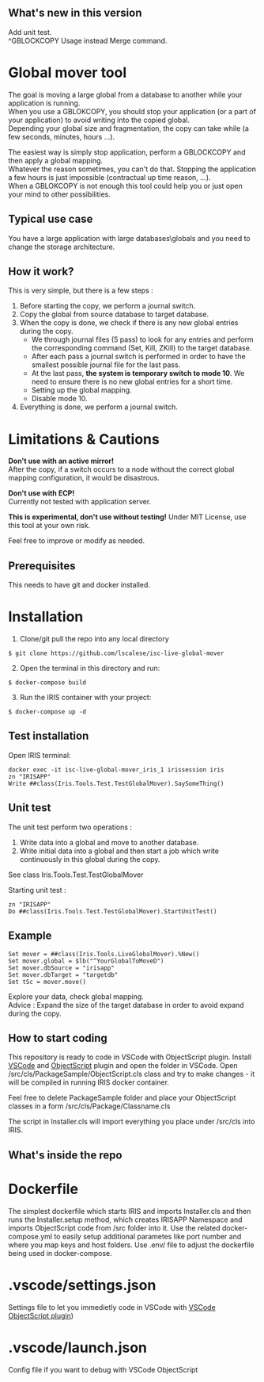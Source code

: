 ## What's new in this version

Add unit test.  
^GBLOCKCOPY Usage instead Merge command.  

# Global mover tool

The goal is moving a large global from a database to another while your application is running.  
When you use a GBLOKCOPY, you should stop your application (or a part of your application) to avoid writing into the copied global.  
Depending your global size and fragmentation, the copy can take while (a few seconds, minutes, hours ...).  

The easiest way is simply stop application, perform a GBLOCKCOPY and then apply a global mapping.  
Whatever the reason sometimes, you can't do that.  Stopping the application a few hours is just impossible (contractual up time reason, ...).  
When a GBLOKCOPY is not enough this tool could help you or just open your mind to other possibilities.  

## Typical use case

You have a large application with large databases\globals and you need to change the storage architecture.  

## How it work?

This is very simple, but there is a few steps : 

1. Before starting the copy, we perform a journal switch.
2. Copy the global from source database to target database.
3. When the copy is done, we check if there is any new global entries during the copy.  
   * We through journal files (5 pass) to look for any entries and perform the corresponding command (Set, Kill, ZKill) to the target database.  
   * After each pass a journal switch is performed in order to have the smallest possible journal file for the last pass.  
   * At the last pass, **the system is temporary switch to mode 10**.  We need to ensure there is no new global entries for a short time.
   * Setting up the global mapping.
   * Disable mode 10.
4. Everything is done, we perform a journal switch.  

# Limitations & Cautions

**Don't use with an active mirror!**  
After the copy, if a switch occurs to a node without the correct global mapping configuration, it would be disastrous.  

**Don't use with ECP!**  
Currently not tested with application server.  

**This is experimental, don't use without testing!**
Under MIT License, use this tool at your own risk.  

Feel free to improve or modify as needed.  

## Prerequisites
This needs to have git and docker installed.

# Installation 

1. Clone/git pull the repo into any local directory

```
$ git clone https://github.com/lscalese/isc-live-global-mover
```

2. Open the terminal in this directory and run:

```
$ docker-compose build
```

3. Run the IRIS container with your project:

```
$ docker-compose up -d
```

## Test installation

Open IRIS terminal:

```
docker exec -it isc-live-global-mover_iris_1 irissession iris
zn "IRISAPP"
Write ##class(Iris.Tools.Test.TestGlobalMover).SaySomeThing()
```

## Unit test

The unit test perform two operations : 

1. Write data into a global and move to another database.
2. Write initial data into a global and then start a job which write continuously in this global during the copy.  

See class Iris.Tools.Test.TestGlobalMover

Starting unit test : 
```
zn "IRISAPP"
Do ##class(Iris.Tools.Test.TestGlobalMover).StartUnitTest()
```

## Example

```
Set mover = ##class(Iris.Tools.LiveGlobalMover).%New()
Set mover.global = $lb("^YourGlobalToMoveD")
Set mover.dbSource = "irisapp"
Set mover.dbTarget = "targetdb"
Set tSc = mover.move()
```
Explore your data, check global mapping.  
Advice : Expand the size of the target database in order to avoid expand during the copy.  

## How to start coding
This repository is ready to code in VSCode with ObjectScript plugin.
Install [VSCode](https://code.visualstudio.com/) and [ObjectScript](https://marketplace.visualstudio.com/items?itemName=daimor.vscode-objectscript) plugin and open the folder in VSCode.
Open /src/cls/PackageSample/ObjectScript.cls class and try to make changes - it will be compiled in running IRIS docker container.

Feel free to delete PackageSample folder and place your ObjectScript classes in a form
/src/cls/Package/Classname.cls

The script in Installer.cls will import everything you place under /src/cls into IRIS.

## What's inside the repo

# Dockerfile

The simplest dockerfile which starts IRIS and imports Installer.cls and then runs the Installer.setup method, which creates IRISAPP Namespace and imports ObjectScript code from /src folder into it.
Use the related docker-compose.yml to easily setup additional parametes like port number and where you map keys and host folders.
Use .env/ file to adjust the dockerfile being used in docker-compose.

# .vscode/settings.json

Settings file to let you immedietly code in VSCode with [VSCode ObjectScript plugin](https://marketplace.visualstudio.com/items?itemName=daimor.vscode-objectscript))

# .vscode/launch.json
Config file if you want to debug with VSCode ObjectScript

